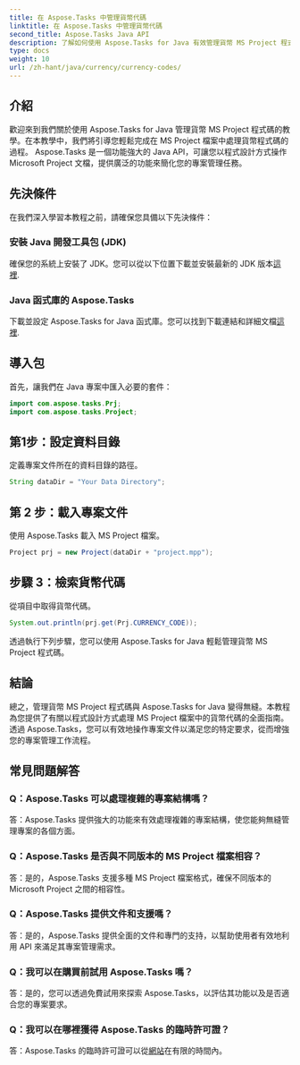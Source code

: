 ```yaml
---
title: 在 Aspose.Tasks 中管理貨幣代碼
linktitle: 在 Aspose.Tasks 中管理貨幣代碼
second_title: Aspose.Tasks Java API
description: 了解如何使用 Aspose.Tasks for Java 有效管理貨幣 MS Project 程式碼。輕鬆簡化您的專案管理任務。
type: docs
weight: 10
url: /zh-hant/java/currency/currency-codes/
---
```

## 介紹
歡迎來到我們關於使用 Aspose.Tasks for Java 管理貨幣 MS Project 程式碼的教學。在本教學中，我們將引導您輕鬆完成在 MS Project 檔案中處理貨幣程式碼的過程。 Aspose.Tasks 是一個功能強大的 Java API，可讓您以程式設計方式操作 Microsoft Project 文檔，提供廣泛的功能來簡化您的專案管理任務。
## 先決條件
在我們深入學習本教程之前，請確保您具備以下先決條件：
### 安裝 Java 開發工具包 (JDK)
確保您的系統上安裝了 JDK。您可以從以下位置下載並安裝最新的 JDK 版本[這裡](https://www.oracle.com/java/technologies/javase-jdk11-downloads.html).
### Java 函式庫的 Aspose.Tasks
下載並設定 Aspose.Tasks for Java 函式庫。您可以找到下載連結和詳細文檔[這裡](https://reference.aspose.com/tasks/java/).

## 導入包
首先，讓我們在 Java 專案中匯入必要的套件：
```java
import com.aspose.tasks.Prj;
import com.aspose.tasks.Project;
```

## 第1步：設定資料目錄
定義專案文件所在的資料目錄的路徑。
```java
String dataDir = "Your Data Directory";
```
## 第 2 步：載入專案文件
使用 Aspose.Tasks 載入 MS Project 檔案。
```java
Project prj = new Project(dataDir + "project.mpp");
```
## 步驟 3：檢索貨幣代碼
從項目中取得貨幣代碼。
```java
System.out.println(prj.get(Prj.CURRENCY_CODE));
```
透過執行下列步驟，您可以使用 Aspose.Tasks for Java 輕鬆管理貨幣 MS Project 程式碼。

## 結論
總之，管理貨幣 MS Project 程式碼與 Aspose.Tasks for Java 變得無縫。本教程為您提供了有關以程式設計方式處理 MS Project 檔案中的貨幣代碼的全面指南。透過 Aspose.Tasks，您可以有效地操作專案文件以滿足您的特定要求，從而增強您的專案管理工作流程。
## 常見問題解答
### Q：Aspose.Tasks 可以處理複雜的專案結構嗎？
答：Aspose.Tasks 提供強大的功能來有效處理複雜的專案結構，使您能夠無縫管理專案的各個方面。
### Q：Aspose.Tasks 是否與不同版本的 MS Project 檔案相容？
答：是的，Aspose.Tasks 支援多種 MS Project 檔案格式，確保不同版本的 Microsoft Project 之間的相容性。
### Q：Aspose.Tasks 提供文件和支援嗎？
答：是的，Aspose.Tasks 提供全面的文件和專門的支持，以幫助使用者有效地利用 API 來滿足其專案管理需求。
### Q：我可以在購買前試用 Aspose.Tasks 嗎？
答：是的，您可以透過免費試用來探索 Aspose.Tasks，以評估其功能以及是否適合您的專案要求。
### Q：我可以在哪裡獲得 Aspose.Tasks 的臨時許可證？
答：Aspose.Tasks 的臨時許可證可以從[網站](https://purchase.aspose.com/temporary-license/)在有限的時間內。